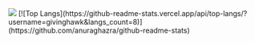 <img src="https://github-readme-stats.vercel.app/api?username=givinghawk&hide=contribs,prs">
[![Top Langs](https://github-readme-stats.vercel.app/api/top-langs/?username=givinghawk&langs_count=8)](https://github.com/anuraghazra/github-readme-stats)
